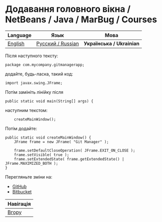 # Додавання головного вікна / NetBeans / Java / MarBug / Courses

| Language | Язык | Мова |
| -------- | ---- | ---- |
| [English](README.md) | [Русский / Russian](README.ru.md) | **Українська / Ukrainian** |

Після наступного тексту:

    package com.mycompany.gitmanagerapp;

додайте, будь-ласка, такий код:

    import javax.swing.JFrame;

Потім замініть лінійку після

    public static void main(String[] args) {

наступним текстом:

        createMainWindow();

Потім додайте:

    public static void createMainWindow() {
        JFrame frame = new JFrame( "Git Manager" );

        frame.setDefaultCloseOperation( JFrame.EXIT_ON_CLOSE );
        frame.setVisible( true );
        frame.setExtendedState( frame.getExtendedState() | JFrame.MAXIMIZED_BOTH );
    }

Перегляньте зміни на:

* [GitHub](https://github.com/marbug/courses-marbug-java/compare/v0.6_before-add-main-window...v0.7_add-main-window)
* [Bitbucket](https://bitbucket.org/marbug/courses-marbug-java/branches/compare/v0.7_add-main-window%0Dv0.6_before-add-main-window#diff)

| Навігація                |
| ------------------------ |
| [Вгору](../README.uk.md) |

